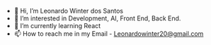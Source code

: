 - 👋 Hi, I’m Leonardo Winter dos Santos  
- 👀 I’m interested in Development, AI, Front End, Back End.
- 🌱 I’m currently learning React
- 📫 How to reach me in my Email - Leonardowinter20@gmail.com


